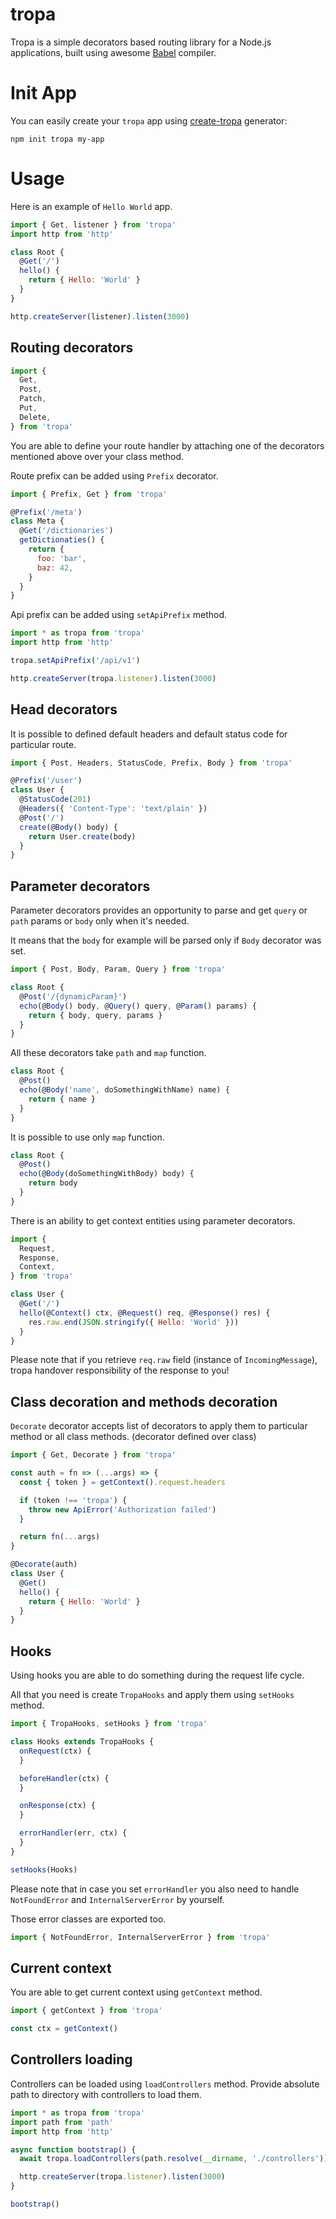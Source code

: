 # tropa

Tropa is a simple decorators based routing library for a Node.js applications, built using
awesome [Babel](https://github.com/babel/babel) compiler.

# Init App

You can easily create your `tropa` app using [create-tropa](https://www.npmjs.com/package/create-tropa) generator:

```shell
npm init tropa my-app
```

# Usage

Here is an example of `Hello World` app.

```js
import { Get, listener } from 'tropa'
import http from 'http'

class Root {
  @Get('/') 
  hello() {
    return { Hello: 'World' }
  }
}

http.createServer(listener).listen(3000)
```

## Routing decorators

```js
import {
  Get,
  Post,
  Patch,
  Put,
  Delete,
} from 'tropa'
```

You are able to define your route handler by attaching one of the decorators mentioned above over your class method.

Route prefix can be added using `Prefix` decorator.

```js
import { Prefix, Get } from 'tropa'

@Prefix('/meta') 
class Meta {
  @Get('/dictionaries') 
  getDictionaties() {
    return {
      foo: 'bar',
      baz: 42,
    }
  }
}
```

Api prefix can be added using `setApiPrefix` method.

```js
import * as tropa from 'tropa'
import http from 'http'

tropa.setApiPrefix('/api/v1')

http.createServer(tropa.listener).listen(3000)
```

## Head decorators

It is possible to defined default headers and default status code for particular route.

```js
import { Post, Headers, StatusCode, Prefix, Body } from 'tropa'

@Prefix('/user')
class User {
  @StatusCode(201)
  @Headers({ 'Content-Type': 'text/plain' })
  @Post('/') 
  create(@Body() body) {
    return User.create(body)
  }
}
```

## Parameter decorators

Parameter decorators provides an opportunity to parse and get
`query` or `path` params or `body` only when it's needed.

It means that the `body` for example will be parsed only if `Body` decorator was set.

```js
import { Post, Body, Param, Query } from 'tropa'

class Root {
  @Post('/{dynamicParam}') 
  echo(@Body() body, @Query() query, @Param() params) {
    return { body, query, params }
  }
}
```

All these decorators take `path` and `map` function.

```js
class Root {
  @Post() 
  echo(@Body('name', doSomethingWithName) name) {
    return { name }
  }
}
```

It is possible to use only `map` function.

```js
class Root {
  @Post() 
  echo(@Body(doSomethingWithBody) body) {
    return body
  }
}
```

There is an ability to get context entities using parameter decorators.

```js
import {
  Request,
  Response,
  Context,
} from 'tropa'

class User {
  @Get('/') 
  hello(@Context() ctx, @Request() req, @Response() res) {
    res.raw.end(JSON.stringify({ Hello: 'World' }))
  }
}
```

Please note that if you retrieve `req.raw` field (instance of `IncomingMessage`), tropa handover responsibility of the
response to you!

## Class decoration and methods decoration

`Decorate` decorator accepts list of decorators to apply them to particular method or all class methods. (decorator
defined over class)

```js
import { Get, Decorate } from 'tropa'

const auth = fn => (...args) => {
  const { token } = getContext().request.headers

  if (token !== 'tropa') {
    throw new ApiError('Authorization failed')
  }

  return fn(...args)
}

@Decorate(auth)
class User {
  @Get() 
  hello() {
    return { Hello: 'World' }
  }
}
```

## Hooks

Using hooks you are able to do something during the request life cycle.

All that you need is create `TropaHooks` and apply them using `setHooks` method.

```js
import { TropaHooks, setHooks } from 'tropa'

class Hooks extends TropaHooks {
  onRequest(ctx) {
  }

  beforeHandler(ctx) {
  }

  onResponse(ctx) {
  }

  errorHandler(err, ctx) {
  }
}

setHooks(Hooks)
```

Please note that in case you set `errorHandler` you also need to handle `NotFoundError` and `InternalServerError`
by yourself.

Those error classes are exported too.

```js
import { NotFoundError, InternalServerError } from 'tropa'
```

## Current context

You are able to get current context using `getContext` method.

```js
import { getContext } from 'tropa'

const ctx = getContext()
```

## Controllers loading

Controllers can be loaded using `loadControllers` method.
Provide absolute path to directory with controllers to load them.

```js
import * as tropa from 'tropa'
import path from 'path'
import http from 'http'

async function bootstrap() {
  await tropa.loadControllers(path.resolve(__dirname, './controllers'))

  http.createServer(tropa.listener).listen(3000)
}

bootstrap()
```